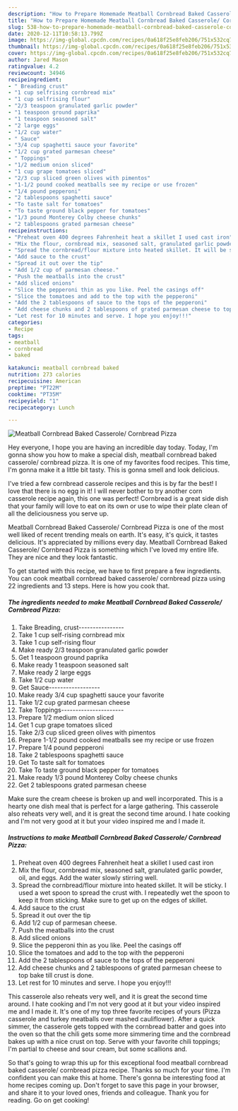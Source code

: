 ```yaml
---
description: "How to Prepare Homemade Meatball Cornbread Baked Casserole/ Cornbread Pizza"
title: "How to Prepare Homemade Meatball Cornbread Baked Casserole/ Cornbread Pizza"
slug: 538-how-to-prepare-homemade-meatball-cornbread-baked-casserole-cornbread-pizza
date: 2020-12-11T10:58:13.799Z
image: https://img-global.cpcdn.com/recipes/0a618f25e8feb206/751x532cq70/meatball-cornbread-baked-casserole-cornbread-pizza-recipe-main-photo.jpg
thumbnail: https://img-global.cpcdn.com/recipes/0a618f25e8feb206/751x532cq70/meatball-cornbread-baked-casserole-cornbread-pizza-recipe-main-photo.jpg
cover: https://img-global.cpcdn.com/recipes/0a618f25e8feb206/751x532cq70/meatball-cornbread-baked-casserole-cornbread-pizza-recipe-main-photo.jpg
author: Jared Mason
ratingvalue: 4.2
reviewcount: 34946
recipeingredient:
- " Breading crust"
- "1 cup selfrising cornbread mix"
- "1 cup selfrising flour"
- "2/3 teaspoon granulated garlic powder"
- "1 teaspoon ground paprika"
- "1 teaspoon seasoned salt"
- "2 large eggs"
- "1/2 cup water"
- " Sauce"
- "3/4 cup spaghetti sauce your favorite"
- "1/2 cup grated parmesan cheese"
- " Toppings"
- "1/2 medium onion sliced"
- "1 cup grape tomatoes sliced"
- "2/3 cup sliced green olives with pimentos"
- "1-1/2 pound cooked meatballs see my recipe or use frozen"
- "1/4 pound pepperoni"
- "2 tablespoons spaghetti sauce"
- "To taste salt for tomatoes"
- "To taste ground black pepper for tomatoes"
- "1/3 pound Monterey Colby cheese chunks"
- "2 tablespoons grated parmesan cheese"
recipeinstructions:
- "Preheat oven 400 degrees Fahrenheit heat a skillet I used cast iron"
- "Mix the flour, cornbread mix, seasoned salt, granulated garlic powder, oil, and eggs. Add the water slowly stirring well."
- "Spread the cornbread/flour mixture into heated skillet. It will be sticky. I used a wet spoon to spread the crust with. I repeatedly wet the spoon to keep it from sticking. Make sure to get up on the edges of skillet."
- "Add sauce to the crust"
- "Spread it out over the tip"
- "Add 1/2 cup of parmesan cheese."
- "Push the meatballs into the crust"
- "Add sliced onions"
- "Slice the pepperoni thin as you like. Peel the casings off"
- "Slice the tomatoes and add to the top with the pepperoni"
- "Add the 2 tablespoons of sauce to the tops of the pepperoni"
- "Add cheese chunks and 2 tablespoons of grated parmesan cheese to top bake till crust is done."
- "Let rest for 10 minutes and serve. I hope you enjoy!!!"
categories:
- Recipe
tags:
- meatball
- cornbread
- baked

katakunci: meatball cornbread baked 
nutrition: 273 calories
recipecuisine: American
preptime: "PT22M"
cooktime: "PT35M"
recipeyield: "1"
recipecategory: Lunch

---
```



![Meatball Cornbread Baked Casserole/ Cornbread Pizza](https://img-global.cpcdn.com/recipes/0a618f25e8feb206/751x532cq70/meatball-cornbread-baked-casserole-cornbread-pizza-recipe-main-photo.jpg)

Hey everyone, I hope you are having an incredible day today. Today, I'm gonna show you how to make a special dish, meatball cornbread baked casserole/ cornbread pizza. It is one of my favorites food recipes. This time, I'm gonna make it a little bit tasty. This is gonna smell and look delicious.

I&#39;ve tried a few cornbread casserole recipes and this is by far the best! I love that there is no egg in it! I will never bother to try another corn casserole recipe again, this one was perfect! Cornbread is a great side dish that your family will love to eat on its own or use to wipe their plate clean of all the deliciousness you serve up.

Meatball Cornbread Baked Casserole/ Cornbread Pizza is one of the most well liked of recent trending meals on earth. It's easy, it's quick, it tastes delicious. It's appreciated by millions every day. Meatball Cornbread Baked Casserole/ Cornbread Pizza is something which I've loved my entire life. They are nice and they look fantastic.


To get started with this recipe, we have to first prepare a few ingredients. You can cook meatball cornbread baked casserole/ cornbread pizza using 22 ingredients and 13 steps. Here is how you cook that.

<!--inarticleads1-->

##### The ingredients needed to make Meatball Cornbread Baked Casserole/ Cornbread Pizza:

1. Take  Breading, crust----------------
1. Take 1 cup self-rising cornbread mix
1. Take 1 cup self-rising flour
1. Make ready 2/3 teaspoon granulated garlic powder
1. Get 1 teaspoon ground paprika
1. Make ready 1 teaspoon seasoned salt
1. Make ready 2 large eggs
1. Take 1/2 cup water
1. Get  Sauce------------------
1. Make ready 3/4 cup spaghetti sauce your favorite
1. Take 1/2 cup grated parmesan cheese
1. Take  Toppings----------------------
1. Prepare 1/2 medium onion sliced
1. Get 1 cup grape tomatoes sliced
1. Take 2/3 cup sliced green olives with pimentos
1. Prepare 1-1/2 pound cooked meatballs see my recipe or use frozen
1. Prepare 1/4 pound pepperoni
1. Take 2 tablespoons spaghetti sauce
1. Get To taste salt for tomatoes
1. Take To taste ground black pepper for tomatoes
1. Make ready 1/3 pound Monterey Colby cheese chunks
1. Get 2 tablespoons grated parmesan cheese


Make sure the cream cheese is broken up and well incorporated. This is a hearty one dish meal that is perfect for a large gathering. This casserole also reheats very well, and it is great the second time around. I hate cooking and I&#39;m not very good at it but your video inspired me and I made it. 

<!--inarticleads2-->

##### Instructions to make Meatball Cornbread Baked Casserole/ Cornbread Pizza:

1. Preheat oven 400 degrees Fahrenheit heat a skillet I used cast iron
1. Mix the flour, cornbread mix, seasoned salt, granulated garlic powder, oil, and eggs. Add the water slowly stirring well.
1. Spread the cornbread/flour mixture into heated skillet. It will be sticky. I used a wet spoon to spread the crust with. I repeatedly wet the spoon to keep it from sticking. Make sure to get up on the edges of skillet.
1. Add sauce to the crust
1. Spread it out over the tip
1. Add 1/2 cup of parmesan cheese.
1. Push the meatballs into the crust
1. Add sliced onions
1. Slice the pepperoni thin as you like. Peel the casings off
1. Slice the tomatoes and add to the top with the pepperoni
1. Add the 2 tablespoons of sauce to the tops of the pepperoni
1. Add cheese chunks and 2 tablespoons of grated parmesan cheese to top bake till crust is done.
1. Let rest for 10 minutes and serve. I hope you enjoy!!!


This casserole also reheats very well, and it is great the second time around. I hate cooking and I&#39;m not very good at it but your video inspired me and I made it. It&#39;s one of my top three favorite recipes of yours (Pizza casserole and turkey meatballs over mashed cauliflower). After a quick simmer, the casserole gets topped with the cornbread batter and goes into the oven so that the chili gets some more simmering time and the cornbread bakes up with a nice crust on top. Serve with your favorite chili toppings; I&#39;m partial to cheese and sour cream, but some scallions and. 

So that's going to wrap this up for this exceptional food meatball cornbread baked casserole/ cornbread pizza recipe. Thanks so much for your time. I'm confident you can make this at home. There's gonna be interesting food at home recipes coming up. Don't forget to save this page in your browser, and share it to your loved ones, friends and colleague. Thank you for reading. Go on get cooking!

